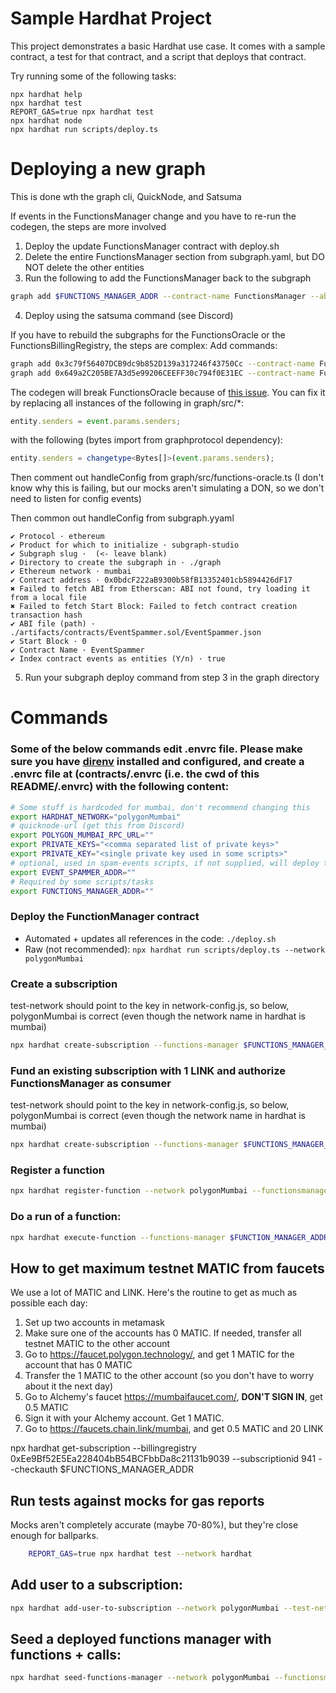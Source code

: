 # Sample Hardhat Project

This project demonstrates a basic Hardhat use case. It comes with a sample contract, a test for that contract, and a
script that deploys that contract.

Try running some of the following tasks:

```shell
npx hardhat help
npx hardhat test
REPORT_GAS=true npx hardhat test
npx hardhat node
npx hardhat run scripts/deploy.ts
```

# Deploying a new graph

This is done wth the graph cli, QuickNode, and Satsuma

If events in the FunctionsManager change and you have to re-run the codegen, the steps are more involved

1. Deploy the update FunctionsManager contract with deploy.sh
2. Delete the entire FunctionsManager section from subgraph.yaml, but DO NOT delete the other entities
3. Run the following to add the FunctionsManager back to the subgraph

```bash
graph add $FUNCTIONS_MANAGER_ADDR --contract-name FunctionsManager --abi ../artifacts/contracts/FunctionsManager.sol/FunctionsManager.json
```

4. Deploy using the satsuma command (see Discord)

If you have to rebuild the subgraphs for the FunctionsOracle or the FunctionsBillingRegistry, the steps are complex:
Add commands:

```bash
graph add 0x3c79f56407DCB9dc9b852D139a317246f43750Cc --contract-name FunctionsBillingRegistry --abi ../artifacts/contracts/functions/FunctionsBillingRegistry.sol/FunctionsBillingRegistry.json
graph add 0x649a2C205BE7A3d5e99206CEEFF30c794f0E31EC --contract-name FunctionsOracle --abi ../artifacts/contracts/functions/FunctionsOracle.sol/FunctionsOracle.json
```

The codegen will break FunctionsOracle because
of [this issue](https://github.com/graphprotocol/graph-tooling/issues/1017). You can fix it by replacing all instances
of the following in graph/src/\*:

```typescript
entity.senders = event.params.senders;
```

with the following (bytes import from graphprotocol dependency):

```typescript
entity.senders = changetype<Bytes[]>(event.params.senders);
```

Then comment out handleConfig from graph/src/functions-oracle.ts (I don't know why this is failing, but our mocks aren't
simulating a DON, so we don't need to listen for config events)

Then common out handleConfig from subgraph.yyaml

```
✔ Protocol · ethereum
✔ Product for which to initialize · subgraph-studio
✔ Subgraph slug ·  (<- leave blank)
✔ Directory to create the subgraph in · ./graph
✔ Ethereum network · mumbai
✔ Contract address · 0x0bdcF222aB9300b58fB13352401cb5894426dF17
✖ Failed to fetch ABI from Etherscan: ABI not found, try loading it from a local file
✖ Failed to fetch Start Block: Failed to fetch contract creation transaction hash
✔ ABI file (path) · ./artifacts/contracts/EventSpammer.sol/EventSpammer.json
✔ Start Block · 0
✔ Contract Name · EventSpammer
✔ Index contract events as entities (Y/n) · true
```

5. Run your subgraph deploy command from step 3 in the graph directory

# Commands

### Some of the below commands edit .envrc file. Please make sure you have [direnv](https://direnv.net/) installed and configured, and create a .envrc file at (<repo root>contracts/.envrc (i.e. the cwd of this README/.envrc) with the following content:

```bash
# Some stuff is hardcoded for mumbai, don't recommend changing this
export HARDHAT_NETWORK="polygonMumbai"
# quicknode-url (get this from Discord)
export POLYGON_MUMBAI_RPC_URL=""
export PRIVATE_KEYS="<comma separated list of private keys>"
export PRIVATE_KEY="<single private key used in some scripts>"
# optional, used in spam-events scripts, if not supplied, will deploy the EventSpammer
export EVENT_SPAMMER_ADDR=""
# Required by some scripts/tasks
export FUNCTIONS_MANAGER_ADDR=""
```

### Deploy the FunctionManager contract

- Automated + updates all references in the code: `./deploy.sh`
- Raw (not recommended): `npx hardhat run scripts/deploy.ts --network polygonMumbai`

### Create a subscription

test-network should point to the key in network-config.js, so below, polygonMumbai is correct (even though the network
name in hardhat is mumbai)

```bash
npx hardhat create-subscription --functions-manager $FUNCTIONS_MANAGER_ADDR --test-network polygonMumbai  --network $HARDHAT_NETWORK
```

### Fund an existing subscription with 1 LINK and authorize FunctionsManager as consumer

test-network should point to the key in network-config.js, so below, polygonMumbai is correct (even though the network
name in hardhat is mumbai)

```bash
npx hardhat create-subscription --functions-manager $FUNCTIONS_MANAGER_ADDR --test-network polygonMumbai --subscription-id 941  --network $HARDHAT_NETWORK
```

### Register a function

```bash
npx hardhat register-function --network polygonMumbai --functionsmanager $FUNCTIONS_MANAGER_ADDR
```

### Do a run of a function:

```bash
npx hardhat execute-function --functions-manager $FUNCTION_MANAGER_ADDR --network $HARDHAT_NETWORK --function-id <hex-string-of-function-id>
```

## How to get maximum testnet MATIC from faucets

We use a lot of MATIC and LINK. Here's the routine to get as much as possible each day:

1. Set up two accounts in metamask
2. Make sure one of the accounts has 0 MATIC. If needed, transfer all testnet MATIC to the other account
3. Go to https://faucet.polygon.technology/, and get 1 MATIC for the account that has 0 MATIC
4. Transfer the 1 MATIC to the other account (so you don't have to worry about it the next day)
5. Go to Alchemy's faucet https://mumbaifaucet.com/, **DON'T SIGN IN**, get 0.5 MATIC
6. Sign it with your Alchemy account. Get 1 MATIC.
7. Go to https://faucets.chain.link/mumbai, and get 0.5 MATIC and 20 LINK

npx hardhat get-subscription --billingregistry 0xEe9Bf52E5Ea228404bB54BCFbbDa8c21131b9039 --subscriptionid 941 --checkauth $FUNCTIONS_MANAGER_ADDR

## Run tests against mocks for gas reports

Mocks aren't completely accurate (maybe 70-80%), but they're close enough for ballparks.

```bash
    REPORT_GAS=true npx hardhat test --network hardhat
```

## Add user to a subscription:

```bash
npx hardhat add-user-to-subscription --network polygonMumbai --test-network mumbai --subscriptionid $FUNCTIONS_SUBSCRIPTION_ID --authorizeuser 0x6e21f424111492b79f24e5400412913af2820a01
```

## Seed a deployed functions manager with functions + calls:

```bash
npx hardhat seed-functions-manager --network polygonMumbai --functionsmanager $FUNCTIONS_MANAGER_ADDR
```
